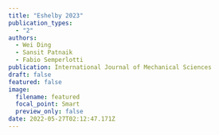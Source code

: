 ```yaml
---
title: "Eshelby 2023"
publication_types:
  - "2"
authors:
  - Wei Ding
  - Sansit Patnaik
  - Fabio Semperlotti
publication: International Journal of Mechanical Sciences
draft: false
featured: false
image:
  filename: featured
  focal_point: Smart
  preview_only: false
date: 2022-05-27T02:12:47.171Z
---
```

